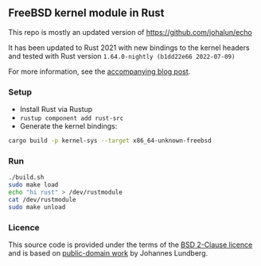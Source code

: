 ## FreeBSD kernel module in Rust

This repo is mostly an updated version of https://github.com/johalun/echo

It has been updated to Rust 2021 with new bindings to the kernel headers and
tested with Rust version `1.64.0-nightly (b1dd22e66 2022-07-09)`

For more information, see the [accompanying blog post](https://research.nccgroup.com/).

### Setup
* Install Rust via Rustup
* `rustup component add rust-src`
* Generate the kernel bindings:
```bash
cargo build -p kernel-sys --target x86_64-unknown-freebsd
```

### Run

```bash
./build.sh
sudo make load
echo "hi rust" > /dev/rustmodule
cat /dev/rustmodule
sudo make unload
```

### Licence
This source code is provided under the terms of the [BSD 2-Clause licence](LICENSE.txt)
and is based on [public-domain work](https://github.com/johalun/echo) by Johannes Lundberg.
